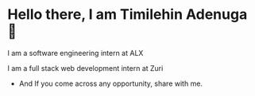 # Hello there, I am Timilehin Adenuga :man:

I am a software engineering intern at ALX

I am a full stack web development intern at Zuri

- And If you come across any opportunity, share with me.
<!--- 📫 How to reach me ... --->

<!---
Thi-mee/Thi-mee is a ✨ special ✨ repository because its `README.md` (this file) appears on your GitHub profile.
You can click the Preview link to take a look at your changes.
--->
